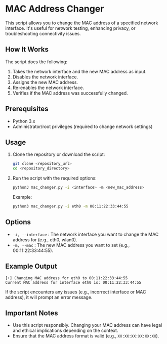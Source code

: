 # MAC Address Changer

This script allows you to change the MAC address of a specified network interface. It's useful for network testing, enhancing privacy, or troubleshooting connectivity issues.

## How It Works

The script does the following:
1. Takes the network interface and the new MAC address as input.
2. Disables the network interface.
3. Assigns the new MAC address.
4. Re-enables the network interface.
5. Verifies if the MAC address was successfully changed.

## Prerequisites

- Python 3.x
- Administrator/root privileges (required to change network settings)

## Usage

1. Clone the repository or download the script:
    ```bash
    git clone <repository_url>
    cd <repository_directory>
    ```

2. Run the script with the required options:
    ```bash
    python3 mac_changer.py -i <interface> -m <new_mac_address>
    ```

    Example:
    ```bash
    python3 mac_changer.py -i eth0 -m 00:11:22:33:44:55
    ```

## Options

- `-i, --interface` : The network interface you want to change the MAC address for (e.g., eth0, wlan0).
- `-m, --mac` : The new MAC address you want to set (e.g., 00:11:22:33:44:55).

## Example Output

```
[+] Changing MAC address for eth0 to 00:11:22:33:44:55
Current MAC address for interface eth0 is: 00:11:22:33:44:55
```

If the script encounters any issues (e.g., incorrect interface or MAC address), it will prompt an error message.

## Important Notes

- Use this script responsibly. Changing your MAC address can have legal and ethical implications depending on the context.
- Ensure that the MAC address format is valid (e.g., `XX:XX:XX:XX:XX:XX`).